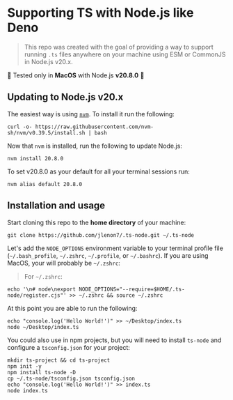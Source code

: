 # Supporting TS with Node.js like Deno

> This repo was created with the goal of providing a way to
> support running `.ts` files anywhere on your machine using
> ESM or CommonJS in Node.js v20.x.

🚨 Tested only in **MacOS** with Node.js **v20.8.0** 🚨

## Updating to Node.js v20.x

The easiest way is using [`nvm`](https://github.com/nvm-sh/nvm). To
install it run the following:

```shell
curl -o- https://raw.githubusercontent.com/nvm-sh/nvm/v0.39.5/install.sh | bash
```

Now that `nvm` is installed, run the following to update Node.js:

```shell
nvm install 20.8.0
```

To set v20.8.0 as your default for all your terminal sessions run:

```shell
nvm alias default 20.8.0
```

## Installation and usage

Start cloning this repo to the **home directory** of your machine:

```shell
git clone https://github.com/jlenon7/.ts-node.git ~/.ts-node
```

Let's add the `NODE_OPTIONS` environment variable to your 
terminal profile file (`~/.bash_profile`, `~/.zshrc`, `~/.profile`, or `~/.bashrc`).
If you are using MacOS, your will probably be `~/.zshrc`:

> For `~/.zshrc`:

```shell
echo '\n# node\nexport NODE_OPTIONS="--require=$HOME/.ts-node/register.cjs"' >> ~/.zshrc && source ~/.zshrc
```

At this point you are able to run the following:

```shell
echo "console.log('Hello World!')" >> ~/Desktop/index.ts
node ~/Desktop/index.ts
```

You could also use in npm projects, but you will need to install
`ts-node` and configure a `tsconfig.json` for your project:

```shell
mkdir ts-project && cd ts-project
npm init -y
npm install ts-node -D
cp ~/.ts-node/tsconfig.json tsconfig.json
echo "console.log('Hello World!')" >> index.ts
node index.ts
```
